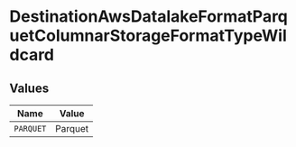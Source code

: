 # DestinationAwsDatalakeFormatParquetColumnarStorageFormatTypeWildcard


## Values

| Name      | Value     |
| --------- | --------- |
| `PARQUET` | Parquet   |